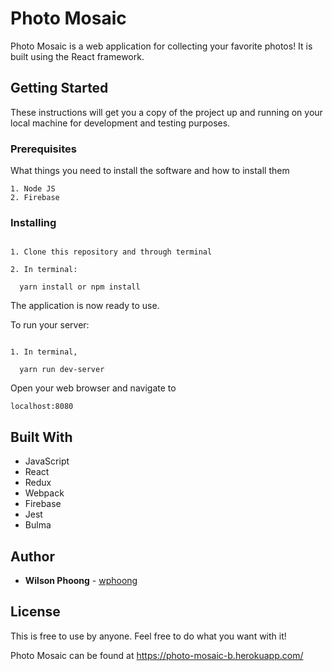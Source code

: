 # Photo Mosaic

Photo Mosaic is a web application for collecting your favorite photos! It is built using the React framework.

## Getting Started

These instructions will get you a copy of the project up and running on your local machine for development and testing purposes.

### Prerequisites

What things you need to install the software and how to install them

```
1. Node JS
2. Firebase

```

### Installing

```

1. Clone this repository and through terminal

2. In terminal:

  yarn install or npm install

```

The application is now ready to use.

To run your server:

```

1. In terminal,

  yarn run dev-server

```

Open your web browser and navigate to

```
localhost:8080

```

## Built With

* JavaScript
* React
* Redux
* Webpack
* Firebase
* Jest
* Bulma


## Author

* **Wilson Phoong** - [wphoong](https://github.com/wphoong)


## License

This is free to use by anyone. Feel free to do what you want with it!


Photo Mosaic can be found at https://photo-mosaic-b.herokuapp.com/
